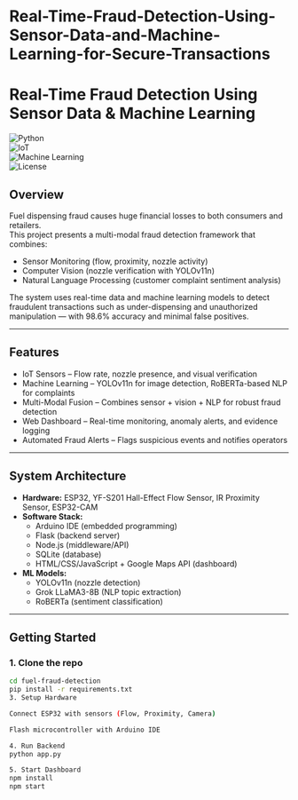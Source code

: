 # Real-Time-Fraud-Detection-Using-Sensor-Data-and-Machine-Learning-for-Secure-Transactions
# Real-Time Fraud Detection Using Sensor Data & Machine Learning

![Python](https://img.shields.io/badge/Python-3.9-blue?style=for-the-badge&logo=python)  
![IoT](https://img.shields.io/badge/IoT-Sensors-orange?style=for-the-badge&logo=arduino)  
![Machine Learning](https://img.shields.io/badge/AI-Machine%20Learning-green?style=for-the-badge&logo=tensorflow)  
![License](https://img.shields.io/badge/license-MIT-black?style=for-the-badge)  

## Overview
Fuel dispensing fraud causes huge financial losses to both consumers and retailers.  
This project presents a multi-modal fraud detection framework that combines:

- Sensor Monitoring (flow, proximity, nozzle activity)  
- Computer Vision (nozzle verification with YOLOv11n)  
- Natural Language Processing (customer complaint sentiment analysis)  

The system uses real-time data and machine learning models to detect fraudulent transactions such as under-dispensing and unauthorized manipulation — with 98.6% accuracy and minimal false positives.  

---

## Features
- IoT Sensors – Flow rate, nozzle presence, and visual verification  
- Machine Learning – YOLOv11n for image detection, RoBERTa-based NLP for complaints  
- Multi-Modal Fusion – Combines sensor + vision + NLP for robust fraud detection  
- Web Dashboard – Real-time monitoring, anomaly alerts, and evidence logging  
- Automated Fraud Alerts – Flags suspicious events and notifies operators  

---

## System Architecture
- **Hardware:** ESP32, YF-S201 Hall-Effect Flow Sensor, IR Proximity Sensor, ESP32-CAM  
- **Software Stack:**  
  - Arduino IDE (embedded programming)  
  - Flask (backend server)  
  - Node.js (middleware/API)  
  - SQLite (database)  
  - HTML/CSS/JavaScript + Google Maps API (dashboard)  
- **ML Models:**  
  - YOLOv11n (nozzle detection)  
  - Grok LLaMA3-8B (NLP topic extraction)  
  - RoBERTa (sentiment classification)  

---

## Getting Started

### 1. Clone the repo
```bash
cd fuel-fraud-detection
pip install -r requirements.txt
3. Setup Hardware

Connect ESP32 with sensors (Flow, Proximity, Camera)

Flash microcontroller with Arduino IDE

4. Run Backend
python app.py

5. Start Dashboard
npm install
npm start
